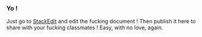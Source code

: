 ### Yo !

Just go to [StackEdit](https://stackedit.io/editor#) and edit the fucking document !
Then publish it here to share with your fucking classmates !
Easy, with no love, again.
